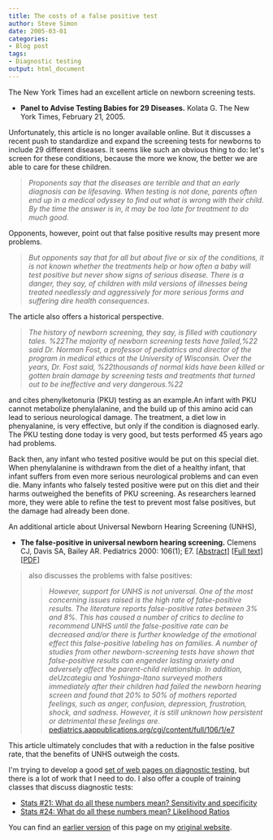 ```yaml
---
title: The costs of a false positive test
author: Steve Simon
date: 2005-03-01
categories:
- Blog post
tags:
- Diagnostic testing
output: html_document
---
```

The New York Times had an excellent article on newborn screening tests.

-   **Panel to Advise Testing Babies for 29 Diseases.** Kolata G. The
    New York Times, February 21, 2005.

Unfortunately, this article is no longer available online. But it
discusses a recent push to standardize and expand the screening tests
for newborns to include 29 different diseases. It seems like such an
obvious thing to do: let's screen for these conditions, because the
more we know, the better we are able to care for these children.

> *Proponents say that the diseases are terrible and that an early
> diagnosis can be lifesaving. When testing is not done, parents often
> end up in a medical odyssey to find out what is wrong with their
> child. By the time the answer is in, it may be too late for treatment
> to do much good.*

Opponents, however, point out that false positive results may present
more problems.

> *But opponents say that for all but about five or six of the
> conditions, it is not known whether the treatments help or how often a
> baby will test positive but never show signs of serious disease. There
> is a danger, they say, of children with mild versions of illnesses
> being treated needlessly and aggressively for more serious forms and
> suffering dire health consequences.*

The article also offers a historical perspective.

> *The history of newborn screening, they say, is filled with cautionary
> tales. %22The majority of newborn screening tests have failed,%22 said
> Dr. Norman Fost, a professor of pediatrics and director of the program
> in medical ethics at the University of Wisconsin. Over the years, Dr.
> Fost said, %22thousands of normal kids have been killed or gotten
> brain damage by screening tests and treatments that turned out to be
> ineffective and very dangerous.%22*

and cites phenylketonuria (PKU) testing as an example.An infant with PKU
cannot metabolize phenylalanine, and the build up of this amino acid can
lead to serious neurological damage. The treatment, a diet low in
phenyalanine, is very effective, but only if the condition is diagnosed
early. The PKU testing done today is very good, but tests performed 45
years ago had problems.

Back then, any infant who tested positive would be put on this special
diet. When phenylalanine is withdrawn from the diet of a healthy infant,
that infant suffers from even more serious neurological problems and can
even die. Many infants who falsely tested positive were put on this diet
and their harms outweighed the benefits of PKU screening. As researchers
learned more, they were able to refine the test to prevent most false
positives, but the damage had already been done.

An additional article about Universal Newborn Hearing Screening (UNHS),

-   **The false-positive in universal newborn hearing screening.**
    Clemens CJ, Davis SA, Bailey AR. Pediatrics 2000: 106(1); E7.
    [\[Abstract\]](http://pediatrics.aappublications.org/cgi/content/abstract/106/1/e7)
    [\[Full
    text\]](http://pediatrics.aappublications.org/cgi/content/full/106/1/e7)
    [\[PDF\]](http://pediatrics.aappublications.org/cgi/reprint/106/1/e7.pdf)

> also discusses the problems with false positives:
>
> > *However, support for UNHS is not universal. One of the most
> > concerning issues raised is the high rate of false-positive results.
> > The literature reports false-positive rates between 3% and 8%. This
> > has caused a number of critics to decline to recommend UNHS until
> > the false-positive rate can be decreased and/or there is further
> > knowledge of the emotional effect this false-positive labeling has
> > on families. A number of studies from other newborn-screening tests
> > have shown that false-positive results can engender lasting anxiety
> > and adversely affect the parent-child relationship. In addition,
> > deUzcategiu and Yoshinga-Itano surveyed mothers immediately after
> > their children had failed the newborn hearing screen and found that
> > 20% to 50% of mothers reported feelings, such as anger, confusion,
> > depression, frustration, shock, and sadness. However, it is still
> > unknown how persistent or detrimental these feelings are.*
> > [pediatrics.aappublications.org/cgi/content/full/106/1/e7](http://pediatrics.aappublications.org/cgi/content/full/106/1/e7)

This article ultimately concludes that with a reduction in the false
positive rate, that the benefits of UNHS outweigh the costs.

I'm trying to develop a good [set of web pages on diagnostic
testing](../category/DiagnosticTesting.html), but there is a lot of work
that I need to do. I also offer a couple of training classes that
discuss diagnostic tests:

-   [Stats \#21: What do all these numbers mean? Sensitivity and
    specificity](../training/hand21.asp)
-   [Stats \#24: What do all these numbers mean? Likelihood
    Ratios](../training/hand24.asp)

You can find an [earlier version][sim1] of this page on my [original website][sim2].


[sim1]: http://www.pmean.com/05/FalsePositive.html
[sim2]: http://www.pmean.com/original_site.html

